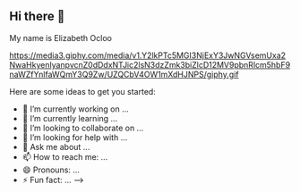 ## Hi there 👋
My name is Elizabeth Ocloo


https://media3.giphy.com/media/v1.Y2lkPTc5MGI3NjExY3JwNGVsemUxa2NwaHkyenlyanpvcnZ0dDdxNTJic2lsN3dzZmk3biZlcD12MV9pbnRlcm5hbF9naWZfYnlfaWQmY3Q9Zw/UZQCbV4OW1mXdHJNPS/giphy.gif 


















Here are some ideas to get you started:

- 🔭 I’m currently working on ...
- 🌱 I’m currently learning ...
- 👯 I’m looking to collaborate on ...
- 🤔 I’m looking for help with ...
- 💬 Ask me about ...
- 📫 How to reach me: ...
- 😄 Pronouns: ...
- ⚡ Fun fact: ...
--> 
